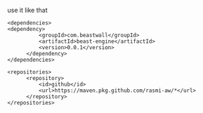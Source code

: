 use it like that 

    <dependencies>
    <dependency>
              <groupId>com.beastwall</groupId>
              <artifactId>beast-engine</artifactId>
              <version>0.0.1</version>
          </dependency>
    </dependencies>

    <repositories>
          <repository>
              <id>github</id>
              <url>https://maven.pkg.github.com/rasmi-aw/*</url>
          </repository>
    </repositories>
